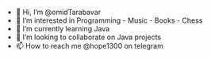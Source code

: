 - 👋 Hi, I’m @omidTarabavar
- 👀 I’m interested in Programming - Music - Books - Chess
- 🌱 I’m currently learning Java
- 💞️ I’m looking to collaborate on Java projects 
- 📫 How to reach me @hope1300 on telegram

<!---
omidTarabavar/omidTarabavar is a ✨ special ✨ repository because its `README.md` (this file) appears on your GitHub profile.
You can click the Preview link to take a look at your changes.
--->
